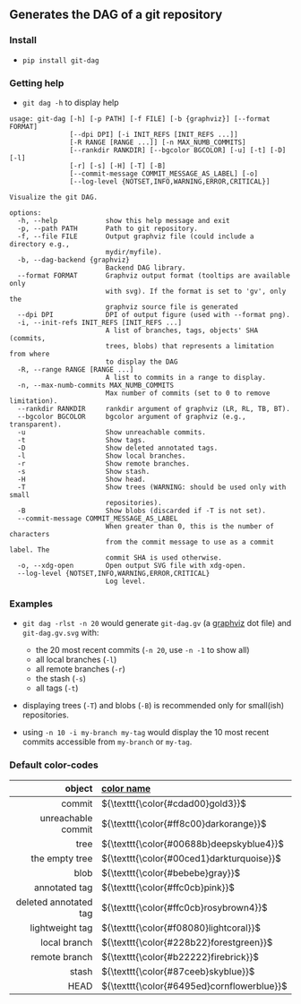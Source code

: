## Generates the DAG of a git repository

### Install

+ `pip install git-dag`

### Getting help

+ `git dag -h` to display help

```
usage: git-dag [-h] [-p PATH] [-f FILE] [-b {graphviz}] [--format FORMAT]
               [--dpi DPI] [-i INIT_REFS [INIT_REFS ...]]
               [-R RANGE [RANGE ...]] [-n MAX_NUMB_COMMITS]
               [--rankdir RANKDIR] [--bgcolor BGCOLOR] [-u] [-t] [-D] [-l]
               [-r] [-s] [-H] [-T] [-B]
               [--commit-message COMMIT_MESSAGE_AS_LABEL] [-o]
               [--log-level {NOTSET,INFO,WARNING,ERROR,CRITICAL}]

Visualize the git DAG.

options:
  -h, --help            show this help message and exit
  -p, --path PATH       Path to git repository.
  -f, --file FILE       Output graphviz file (could include a directory e.g.,
                        mydir/myfile).
  -b, --dag-backend {graphviz}
                        Backend DAG library.
  --format FORMAT       Graphviz output format (tooltips are available only
                        with svg). If the format is set to 'gv', only the
                        graphviz source file is generated
  --dpi DPI             DPI of output figure (used with --format png).
  -i, --init-refs INIT_REFS [INIT_REFS ...]
                        A list of branches, tags, objects' SHA (commits,
                        trees, blobs) that represents a limitation from where
                        to display the DAG
  -R, --range RANGE [RANGE ...]
                        A list to commits in a range to display.
  -n, --max-numb-commits MAX_NUMB_COMMITS
                        Max number of commits (set to 0 to remove limitation).
  --rankdir RANKDIR     rankdir argument of graphviz (LR, RL, TB, BT).
  --bgcolor BGCOLOR     bgcolor argument of graphviz (e.g., transparent).
  -u                    Show unreachable commits.
  -t                    Show tags.
  -D                    Show deleted annotated tags.
  -l                    Show local branches.
  -r                    Show remote branches.
  -s                    Show stash.
  -H                    Show head.
  -T                    Show trees (WARNING: should be used only with small
                        repositories).
  -B                    Show blobs (discarded if -T is not set).
  --commit-message COMMIT_MESSAGE_AS_LABEL
                        When greater than 0, this is the number of characters
                        from the commit message to use as a commit label. The
                        commit SHA is used otherwise.
  -o, --xdg-open        Open output SVG file with xdg-open.
  --log-level {NOTSET,INFO,WARNING,ERROR,CRITICAL}
                        Log level.
```

### Examples

+ `git dag -rlst -n 20` would generate `git-dag.gv` (a [graphviz](https://graphviz.org/)
  dot file) and `git-dag.gv.svg` with:
  + the 20 most recent commits (`-n 20`, use `-n -1` to show all)
  + all local branches (`-l`)
  + all remote branches (`-r`)
  + the stash (`-s`)
  + all tags (`-t`)

+ displaying trees (`-T`) and blobs (`-B`) is recommended only for small(ish)
  repositories.

+ using `-n 10 -i my-branch my-tag` would display the 10 most recent commits accessible
  from `my-branch` or `my-tag`.

### Default color-codes

|                object | [color name](https://graphviz.org/doc/info/colors.html) |
|----------------------:|:--------------------------------------------------------|
|                commit | ${\texttt{\color{#cdad00}gold3}}$                       |
|    unreachable commit | ${\texttt{\color{#ff8c00}darkorange}}$                  |
|                  tree | ${\texttt{\color{#00688b}deepskyblue4}}$                |
|        the empty tree | ${\texttt{\color{#00ced1}darkturquoise}}$               |
|                  blob | ${\texttt{\color{#bebebe}gray}}$                        |
|         annotated tag | ${\texttt{\color{#ffc0cb}pink}}$                        |
| deleted annotated tag | ${\texttt{\color{#ffc0cb}rosybrown4}}$                  |
|       lightweight tag | ${\texttt{\color{#f08080}lightcoral}}$                  |
|          local branch | ${\texttt{\color{#228b22}forestgreen}}$                 |
|         remote branch | ${\texttt{\color{#b22222}firebrick}}$                   |
|                 stash | ${\texttt{\color{#87ceeb}skyblue}}$                     |
|                  HEAD | ${\texttt{\color{#6495ed}cornflowerblue}}$              |
